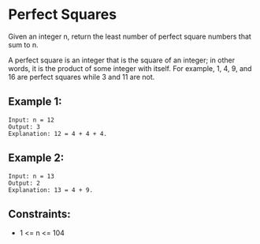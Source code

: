 # Perfect Squares

Given an integer n, return the least number of perfect square numbers that sum to n.

A perfect square is an integer that is the square of an integer; in other words, it is the product of some integer with itself. For example, 1, 4, 9, and 16 are perfect squares while 3 and 11 are not.

## Example 1:

```
Input: n = 12
Output: 3
Explanation: 12 = 4 + 4 + 4.
```

## Example 2:

```
Input: n = 13
Output: 2
Explanation: 13 = 4 + 9.
```

## Constraints:

- 1 <= n <= 104

